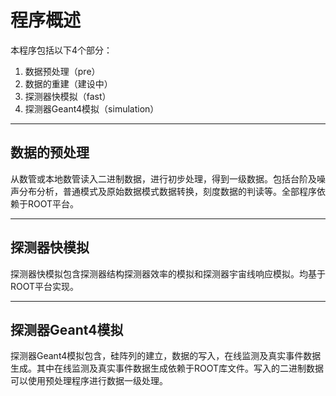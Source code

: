 # 程序概述 #
本程序包括以下4个部分：
  1. 数据预处理（pre）
  1. 数据的重建（建设中）
  1. 探测器快模拟（fast）
  1. 探测器Geant4模拟（simulation）

---

## 数据的预处理 ##
从数管或本地数管读入二进制数据，进行初步处理，得到一级数据。包括台阶及噪声分布分析，普通模式及原始数据模式数据转换，刻度数据的判读等。全部程序依赖于ROOT平台。

---

## 探测器快模拟 ##
探测器快模拟包含探测器结构探测器效率的模拟和探测器宇宙线响应模拟。均基于ROOT平台实现。

---

## 探测器Geant4模拟 ##
探测器Geant4模拟包含，硅阵列的建立，数据的写入，在线监测及真实事件数据生成。其中在线监测及真实事件数据生成依赖于ROOT库文件。写入的二进制数据可以使用预处理程序进行数据一级处理。